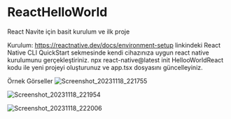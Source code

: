# ReactHelloWorld
React Navite için basit kurulum ve ilk proje

Kurulum:
https://reactnative.dev/docs/environment-setup linkindeki React Native CLI QuickStart sekmesinde kendi cihazınıza uygun react native kurulumunu gerçekleştiriniz.
npx react-native@latest init HellooWorldReact kodu ile yeni projeyi oluşturunuz ve app.tsx dosyasını güncelleyiniz.

Örnek Görseller 
![Screenshot_20231118_221755](https://github.com/atalhatabak/ReactHelloWorld/assets/56918326/7fe6809e-c7fc-4edd-9862-86e28c6cbe45)

![Screenshot_20231118_221954](https://github.com/atalhatabak/ReactHelloWorld/assets/56918326/a64a621b-af9f-49bd-81e7-3e412c5b0440)

![Screenshot_20231118_222006](https://github.com/atalhatabak/ReactHelloWorld/assets/56918326/f2040d41-d7f6-4a79-b703-dc24c9f14a8f)
